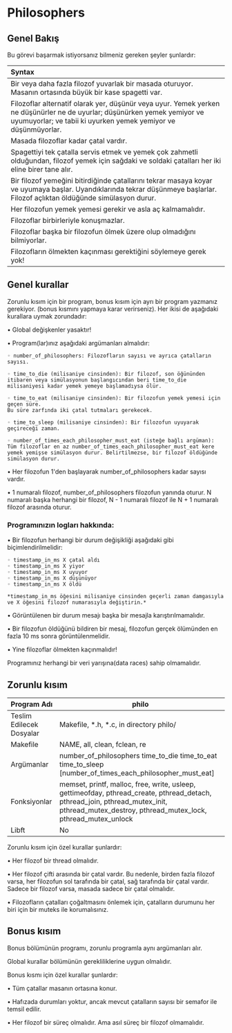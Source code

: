 # Philosophers

## Genel Bakış

Bu görevi başarmak istiyorsanız bilmeniz gereken şeyler şunlardır:

| Syntax      | 
| :---        |
| Bir veya daha fazla filozof yuvarlak bir masada oturuyor. Masanın ortasında büyük bir kase spagetti var. |
| Filozoflar alternatif olarak yer, düşünür veya uyur. Yemek yerken ne düşünürler ne de uyurlar; düşünürken yemek yemiyor ve uyumuyorlar; ve tabii ki uyurken yemek yemiyor ve düşünmüyorlar. |
| Masada filozoflar kadar çatal vardır. |
| Spagettiyi tek çatalla servis etmek ve yemek çok zahmetli olduğundan, filozof yemek için sağdaki ve soldaki çatalları her iki eline birer tane alır. |
| Bir filozof yemeğini bitirdiğinde çatallarını tekrar masaya koyar ve uyumaya başlar. Uyandıklarında tekrar düşünmeye başlarlar. Filozof açlıktan öldüğünde simülasyon durur. |
| Her filozofun yemek yemesi gerekir ve asla aç kalmamalıdır. | 
| Filozoflar birbirleriyle konuşmazlar. | 
| Filozoflar başka bir filozofun ölmek üzere olup olmadığını bilmiyorlar. |
| Filozofların ölmekten kaçınması gerektiğini söylemeye gerek yok! | 


## Genel kurallar

Zorunlu kısım için bir program, bonus kısım için ayrı bir program yazmanız gerekiyor.
(bonus kısmını yapmaya karar verirseniz). Her ikisi de aşağıdaki kurallara uymak zorundadır:

• Global değişkenler yasaktır!

• Program(lar)ınız aşağıdaki argümanları almalıdır:

	◦ number_of_philosophers: Filozofların sayısı ve ayrıca çatalların sayısı.

	◦ time_to_die (milisaniye cinsinden): Bir filozof, son öğününden itibaren veya simülasyonun başlangıcından beri time_to_die milisaniyesi kadar yemek yemeye başlamadıysa ölür.

	◦ time_to_eat (milisaniye cinsinden): Bir filozofun yemek yemesi için geçen süre.
	Bu süre zarfında iki çatal tutmaları gerekecek.

	◦ time_to_sleep (milisaniye cinsinden): Bir filozofun uyuyarak geçireceği zaman.

	◦ number_of_times_each_philosopher_must_eat (isteğe bağlı argüman): Tüm filozoflar en az number_of_times_each_philosopher_must_eat kere yemek yemişse simülasyon durur. Belirtilmezse, bir filozof öldüğünde simülasyon durur.

• Her filozofun 1'den başlayarak number_of_philosophers kadar sayısı vardır.

• 1 numaralı filozof, number_of_philosophers filozofun yanında oturur.
N numaralı başka herhangi bir filozof, N - 1 numaralı filozof ile N + 1 numaralı filozof arasında oturur.

### Programınızın logları hakkında:

• Bir filozofun herhangi bir durum değişikliği aşağıdaki gibi biçimlendirilmelidir:

	◦ timestamp_in_ms X çatal aldı
	◦ timestamp_in_ms X yiyor
	◦ timestamp_in_ms X uyuyor
	◦ timestamp_in_ms X düşünüyor
	◦ timestamp_in_ms X öldü

	*timestamp_in_ms öğesini milisaniye cinsinden geçerli zaman damgasıyla ve X öğesini filozof numarasıyla değiştirin.*

• Görüntülenen bir durum mesajı başka bir mesajla karıştırılmamalıdır.

• Bir filozofun öldüğünü bildiren bir mesaj, filozofun gerçek ölümünden en fazla 10 ms sonra görüntülenmelidir.

• Yine filozoflar ölmekten kaçınmalıdır!

Programınız herhangi bir veri yarışına(data races) sahip olmamalıdır.

## Zorunlu kısım

|  Program Adı |  philo |
|---|---|
| Teslim Edilecek Dosyalar |   Makefile, *.h, *.c, in directory philo/ |
| Makefile | NAME, all, clean, fclean, re |
| Argümanlar | number_of_philosophers time_to_die time_to_eat time_to_sleep [number_of_times_each_philosopher_must_eat]  |
| Fonksiyonlar  | memset, printf, malloc, free, write, usleep, gettimeofday, pthread_create, pthread_detach, pthread_join, pthread_mutex_init, pthread_mutex_destroy, pthread_mutex_lock, pthread_mutex_unlock |
| Libft | No  |

Zorunlu kısım için özel kurallar şunlardır:

• Her filozof bir thread olmalıdır.

• Her filozof çifti arasında bir çatal vardır. Bu nedenle, birden fazla filozof varsa, her filozofun sol tarafında bir çatal, sağ tarafında bir çatal vardır. Sadece bir filozof varsa, masada sadece bir çatal olmalıdır.

• Filozofların çatalları çoğaltmasını önlemek için, çatalların durumunu her biri için bir muteks ile korumalısınız.

## Bonus kısım

Bonus bölümünün programı, zorunlu programla aynı argümanları alır.

Global kurallar bölümünün gerekliliklerine uygun olmalıdır.

Bonus kısmı için özel kurallar şunlardır:

• Tüm çatallar masanın ortasına konur.

• Hafızada durumları yoktur, ancak mevcut çatalların sayısı bir semafor ile temsil edilir.

• Her filozof bir süreç olmalıdır. Ama asıl süreç bir filozof olmamalıdır.